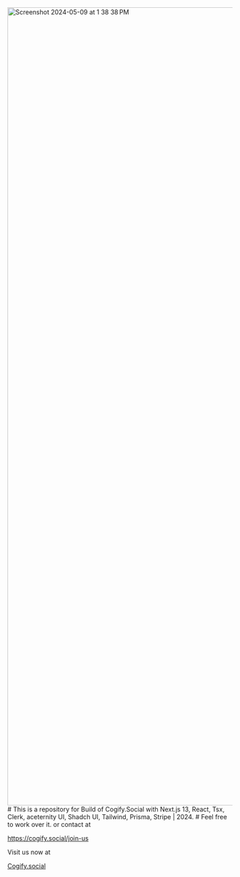 <img width="1788" alt="Screenshot 2024-05-09 at 1 38 38 PM" src="https://github.com/Shubham-sharma8/saas/assets/96993718/ef81b3ff-bcf1-4ced-9442-08cece819a77">
# This is a repository for Build of Cogify.Social with Next.js 13, React, Tsx, Clerk, aceternity UI, Shadch UI, Tailwind, Prisma, Stripe | 2024.
# Feel free to work over it. or contact at 

https://cogify.social/join-us

Visit us now at 

[Cogify.social
](https://cogify.social/)
